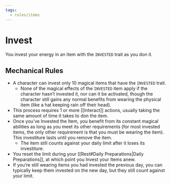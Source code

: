 ```yaml
---
tags:
  - rules/items
---
```

# Invest

You invest your energy in an item with the `INVESTED` trait as you don it. 

## Mechanical Rules

- A character can invest only 10 magical items that have the `INVESTED` trait.
	- None of the magical effects of the `INVESTED` item apply if the character hasn’t invested it, nor can it be activated, though the character still gains any normal benefits from wearing the physical item (like a hat keeping rain off their head).
- This process requires 1 or more [[Interact]] actions, usually taking the same amount of time it takes to don the item. 
- Once you’ve Invested the Item, you benefit from its constant magical abilities as long as you meet its other requirements (for most invested items, the only other requirement is that you must be wearing the item). This investiture lasts until you remove the item.  
	- The item still counts against your daily limit after it loses its investiture.
- You reset the limit during your [[Rest#Daily Preparations|Daily Preparations]], at which point you Invest your Items anew.
- If you’re still wearing items you had invested the previous day, you can typically keep them invested on the new day, but they still count against your limit.